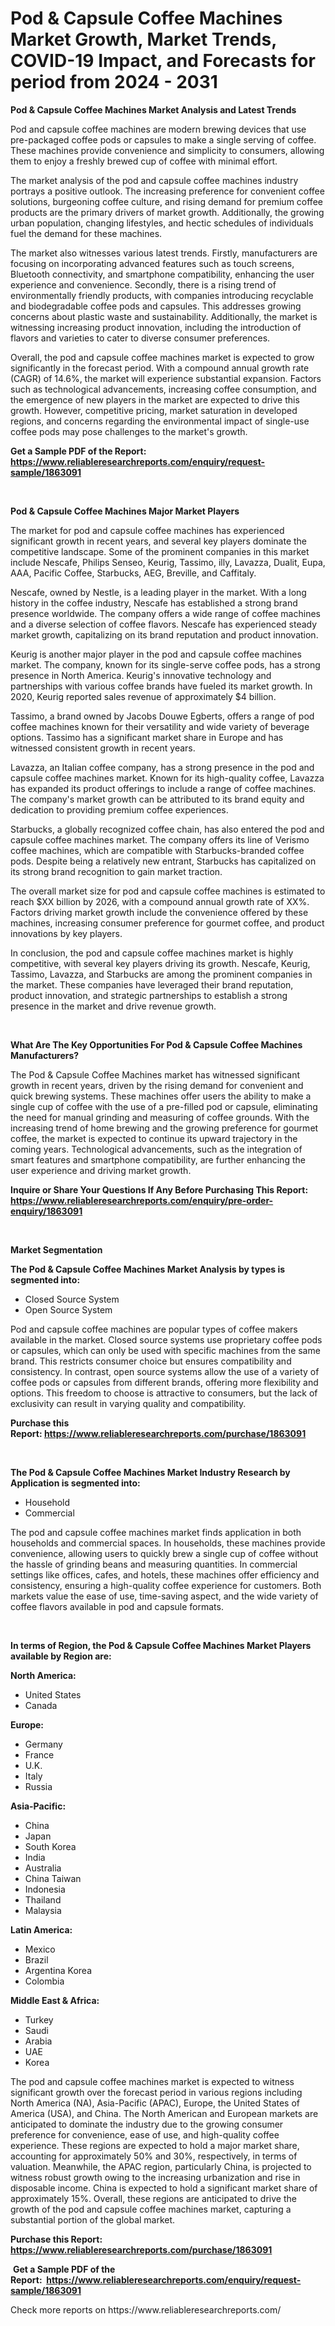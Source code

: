 <p><h1>Pod & Capsule Coffee Machines Market Growth, Market Trends, COVID-19 Impact, and Forecasts for period from 2024 - 2031</h1></p><p><strong>Pod & Capsule Coffee Machines Market Analysis and Latest Trends</strong></p>
<p><p>Pod and capsule coffee machines are modern brewing devices that use pre-packaged coffee pods or capsules to make a single serving of coffee. These machines provide convenience and simplicity to consumers, allowing them to enjoy a freshly brewed cup of coffee with minimal effort.</p><p>The market analysis of the pod and capsule coffee machines industry portrays a positive outlook. The increasing preference for convenient coffee solutions, burgeoning coffee culture, and rising demand for premium coffee products are the primary drivers of market growth. Additionally, the growing urban population, changing lifestyles, and hectic schedules of individuals fuel the demand for these machines.</p><p>The market also witnesses various latest trends. Firstly, manufacturers are focusing on incorporating advanced features such as touch screens, Bluetooth connectivity, and smartphone compatibility, enhancing the user experience and convenience. Secondly, there is a rising trend of environmentally friendly products, with companies introducing recyclable and biodegradable coffee pods and capsules. This addresses growing concerns about plastic waste and sustainability. Additionally, the market is witnessing increasing product innovation, including the introduction of flavors and varieties to cater to diverse consumer preferences.</p><p>Overall, the pod and capsule coffee machines market is expected to grow significantly in the forecast period. With a compound annual growth rate (CAGR) of 14.6%, the market will experience substantial expansion. Factors such as technological advancements, increasing coffee consumption, and the emergence of new players in the market are expected to drive this growth. However, competitive pricing, market saturation in developed regions, and concerns regarding the environmental impact of single-use coffee pods may pose challenges to the market's growth.</p></p>
<p><strong>Get a Sample PDF of the Report:&nbsp; <a href="https://www.reliableresearchreports.com/enquiry/request-sample/1863091">https://www.reliableresearchreports.com/enquiry/request-sample/1863091</a></strong></p>
<p>&nbsp;</p>
<p><strong>Pod & Capsule Coffee Machines Major Market Players</strong></p>
<p><p>The market for pod and capsule coffee machines has experienced significant growth in recent years, and several key players dominate the competitive landscape. Some of the prominent companies in this market include Nescafe, Philips Senseo, Keurig, Tassimo, illy, Lavazza, Dualit, Eupa, AAA, Pacific Coffee, Starbucks, AEG, Breville, and Caffitaly.</p><p>Nescafe, owned by Nestle, is a leading player in the market. With a long history in the coffee industry, Nescafe has established a strong brand presence worldwide. The company offers a wide range of coffee machines and a diverse selection of coffee flavors. Nescafe has experienced steady market growth, capitalizing on its brand reputation and product innovation.</p><p>Keurig is another major player in the pod and capsule coffee machines market. The company, known for its single-serve coffee pods, has a strong presence in North America. Keurig's innovative technology and partnerships with various coffee brands have fueled its market growth. In 2020, Keurig reported sales revenue of approximately $4 billion.</p><p>Tassimo, a brand owned by Jacobs Douwe Egberts, offers a range of pod coffee machines known for their versatility and wide variety of beverage options. Tassimo has a significant market share in Europe and has witnessed consistent growth in recent years.</p><p>Lavazza, an Italian coffee company, has a strong presence in the pod and capsule coffee machines market. Known for its high-quality coffee, Lavazza has expanded its product offerings to include a range of coffee machines. The company's market growth can be attributed to its brand equity and dedication to providing premium coffee experiences.</p><p>Starbucks, a globally recognized coffee chain, has also entered the pod and capsule coffee machines market. The company offers its line of Verismo coffee machines, which are compatible with Starbucks-branded coffee pods. Despite being a relatively new entrant, Starbucks has capitalized on its strong brand recognition to gain market traction.</p><p>The overall market size for pod and capsule coffee machines is estimated to reach $XX billion by 2026, with a compound annual growth rate of XX%. Factors driving market growth include the convenience offered by these machines, increasing consumer preference for gourmet coffee, and product innovations by key players.</p><p>In conclusion, the pod and capsule coffee machines market is highly competitive, with several key players driving its growth. Nescafe, Keurig, Tassimo, Lavazza, and Starbucks are among the prominent companies in the market. These companies have leveraged their brand reputation, product innovation, and strategic partnerships to establish a strong presence in the market and drive revenue growth.</p></p>
<p>&nbsp;</p>
<p><strong>What Are The Key Opportunities For Pod & Capsule Coffee Machines Manufacturers?</strong></p>
<p><p>The Pod & Capsule Coffee Machines market has witnessed significant growth in recent years, driven by the rising demand for convenient and quick brewing systems. These machines offer users the ability to make a single cup of coffee with the use of a pre-filled pod or capsule, eliminating the need for manual grinding and measuring of coffee grounds. With the increasing trend of home brewing and the growing preference for gourmet coffee, the market is expected to continue its upward trajectory in the coming years. Technological advancements, such as the integration of smart features and smartphone compatibility, are further enhancing the user experience and driving market growth.</p></p>
<p><strong>Inquire or Share Your Questions If Any Before Purchasing This Report: <a href="https://www.reliableresearchreports.com/enquiry/pre-order-enquiry/1863091">https://www.reliableresearchreports.com/enquiry/pre-order-enquiry/1863091</a></strong></p>
<p>&nbsp;</p>
<p><strong>Market Segmentation</strong></p>
<p><strong>The Pod & Capsule Coffee Machines Market Analysis by types is segmented into:</strong></p>
<p><ul><li>Closed Source System</li><li>Open Source System</li></ul></p>
<p><p>Pod and capsule coffee machines are popular types of coffee makers available in the market. Closed source systems use proprietary coffee pods or capsules, which can only be used with specific machines from the same brand. This restricts consumer choice but ensures compatibility and consistency. In contrast, open source systems allow the use of a variety of coffee pods or capsules from different brands, offering more flexibility and options. This freedom to choose is attractive to consumers, but the lack of exclusivity can result in varying quality and compatibility.</p></p>
<p><strong>Purchase this Report:&nbsp;<a href="https://www.reliableresearchreports.com/purchase/1863091">https://www.reliableresearchreports.com/purchase/1863091</a></strong></p>
<p>&nbsp;</p>
<p><strong>The Pod & Capsule Coffee Machines Market Industry Research by Application is segmented into:</strong></p>
<p><ul><li>Household</li><li>Commercial</li></ul></p>
<p><p>The pod and capsule coffee machines market finds application in both households and commercial spaces. In households, these machines provide convenience, allowing users to quickly brew a single cup of coffee without the hassle of grinding beans and measuring quantities. In commercial settings like offices, cafes, and hotels, these machines offer efficiency and consistency, ensuring a high-quality coffee experience for customers. Both markets value the ease of use, time-saving aspect, and the wide variety of coffee flavors available in pod and capsule formats.</p></p>
<p>&nbsp;</p>
<p><strong>In terms of Region, the Pod & Capsule Coffee Machines Market Players available by Region are:</strong></p>
<p>
    <p> <strong> North America: </strong>
        <ul>
            <li>United States</li>
            <li>Canada</li>
        </ul>
        </p> 
    <p> <strong> Europe: </strong>
        <ul>
            <li>Germany</li>
            <li>France</li>
            <li>U.K.</li>
            <li>Italy</li>
            <li>Russia</li>
        </ul>
        </p> 
    <p> <strong> Asia-Pacific: </strong>
        <ul>
            <li>China</li>
            <li>Japan</li>
            <li>South Korea</li>
            <li>India</li>
            <li>Australia</li>
            <li>China Taiwan</li>
            <li>Indonesia</li>
            <li>Thailand</li>
            <li>Malaysia</li>
        </ul>
        </p> 
    <p> <strong> Latin America: </strong>
        <ul>
            <li>Mexico</li>
            <li>Brazil</li>
            <li>Argentina Korea</li>
            <li>Colombia</li>
        </ul>
        </p> 
    <p> <strong> Middle East & Africa: </strong>
        <ul>
            <li>Turkey</li>
            <li>Saudi</li>
            <li>Arabia</li>
            <li>UAE</li>
            <li>Korea</li>
        </ul>
    </p>
    </p>
<p><p>The pod and capsule coffee machines market is expected to witness significant growth over the forecast period in various regions including North America (NA), Asia-Pacific (APAC), Europe, the United States of America (USA), and China. The North American and European markets are anticipated to dominate the industry due to the growing consumer preference for convenience, ease of use, and high-quality coffee experience. These regions are expected to hold a major market share, accounting for approximately 50% and 30%, respectively, in terms of valuation. Meanwhile, the APAC region, particularly China, is projected to witness robust growth owing to the increasing urbanization and rise in disposable income. China is expected to hold a significant market share of approximately 15%. Overall, these regions are anticipated to drive the growth of the pod and capsule coffee machines market, capturing a substantial portion of the global market.</p></p>
<p><strong>Purchase this Report: <a href="https://www.reliableresearchreports.com/purchase/1863091">https://www.reliableresearchreports.com/purchase/1863091</a></strong></p>
<p>&nbsp;<strong>Get a Sample PDF of the Report:&nbsp;&nbsp;<a href="https://www.reliableresearchreports.com/enquiry/request-sample/1863091">https://www.reliableresearchreports.com/enquiry/request-sample/1863091</a></strong></p>
<p><strong></strong></p>
<p>Check more reports on https://www.reliableresearchreports.com/</p>